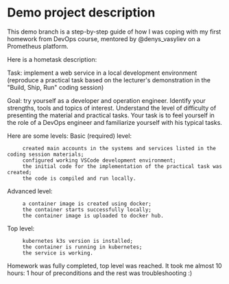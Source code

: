 # Demo project description
This demo branch is a step-by-step guide of how I was coping with my first homework from DevOps course, mentored by @denys_vasyliev on a Prometheus platform.

Here is a hometask description:

Task: implement a web service in a local development environment 
(reproduce a practical task based on the lecturer's demonstration in the "Build, Ship, Run" coding session)

Goal: try yourself as a developer and operation engineer. Identify your strengths, tools and topics of interest. 
Understand the level of difficulty of presenting the material and practical tasks.
Your task is to feel yourself in the role of a DevOps engineer and familiarize yourself with his typical tasks.

Here are some levels:
Basic (required) level:

         created main accounts in the systems and services listed in the coding session materials;
         configured working VSCode development environment;
         the initial code for the implementation of the practical task was created;
         the code is compiled and run locally.

Advanced level:

         a container image is created using docker;
         the container starts successfully locally;
         the container image is uploaded to docker hub.

Top level:

         kubernetes k3s version is installed;
         the container is running in kubernetes;
         the service is working.
         
Homework was fully completed, top level was reached.
It took me almost 10 hours: 1 hour of preconditions and the rest was troubleshooting :)
